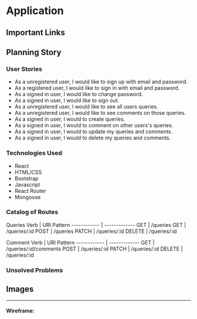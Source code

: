 # Application


## Important Links


## Planning Story


### User Stories

- As a unregistered user, I would like to sign up with email and password.
- As a registered user, I would like to sign in with email and password.
- As a signed in user, I would like to change password.
- As a signed in user, I would like to sign out.
- As a unregistered user, I would like to see all users queries.
- As a unregistered user, I would like to see comments on those queries.
- As a signed in user, I would to create queries.
- As a signed in user, I would to comment on other users's queries.
- As a signed in user, I would to update my queries and comments.
- As a signed in user, I would to delete my queries and comments.

### Technologies Used

- React
- HTML/CSS
- Bootstrap
- Javascript
- React Router
- Mongoose

### Catalog of Routes
Queries
Verb         |	URI Pattern
------------ | -------------
GET | /queries
GET | /queries/:id
POST | /queries
PATCH | /queries/:id
DELETE | /queries/:id


Comment
Verb         |	URI Pattern
------------ | -------------
GET | /queries/:id/comments
POST | /queries/:id
PATCH | /queries/:id
DELETE | /queries/:id

### Unsolved Problems



## Images

---

#### Wireframe:
